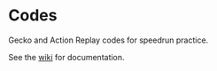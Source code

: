 # Codes

Gecko and Action Replay codes for speedrun practice.

See the [wiki](https://github.com/chlorate/codes/wiki) for documentation.
